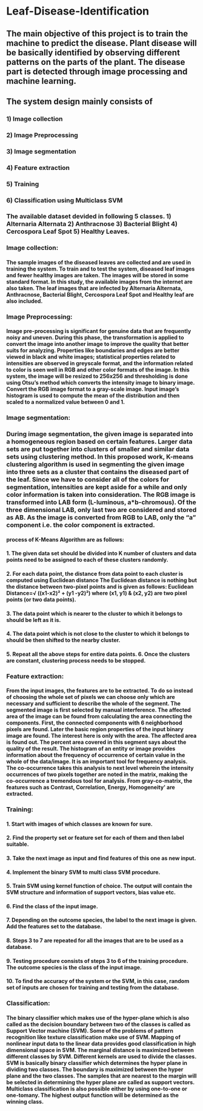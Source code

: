 # Leaf-Disease-Identification

## The main objective of this project is to train the machine to predict the disease. Plant disease will be basically identified by observing different patterns on the parts of the plant. The disease part is detected through image processing and machine learning.

## The system design mainly consists of 
### 1) Image collection 
### 2) Image Preprocessing 
### 3) Image segmentation 
### 4) Feature extraction 
### 5) Training
### 6) Classification using Multiclass SVM

### The available dataset devided in following 5 classes. 1) Alternaria Alternata  2) Anthracnose  3) Bacterial Blight  4) Cercospora Leaf Spot   5) Healthy Leaves.

### Image collection: 
#### The sample images of the diseased leaves are collected and are used in training the system. To train and to test the system, diseased leaf images and fewer healthy images are taken. The images will be stored in some standard format. In this study, the available images from the internet are also taken. The leaf images that are infected by Alternaria Alternata, Anthracnose, Bacterial Blight, Cercospora Leaf Spot and Healthy leaf are also included.

### Image Preprocessing: 
#### Image pre-processing is significant for genuine data that are frequently noisy and uneven. During this phase, the transformation is applied to convert the image into another image to improve the quality that better suits for analyzing. Properties like boundaries and edges are better viewed in black and white images; statistical properties related to intensities are observed in greyscale format, and the information related to color is seen well in RGB and other color formats of the image. In this system, the image will be resized to 256x256 and thresholding is done using Otsu’s method which converts the intensity image to binary image. Convert the RGB image format to a gray-scale image. Input image’s histogram is used to compute the mean of the distribution and then scaled to a normalized value between 0 and 1. 

### Image segmentation: 
### During image segmentation, the given image is separated into a homogeneous region based on certain features. Larger data sets are put together into clusters of smaller and similar data sets using clustering method.  In this proposed work, K-means clustering algorithm is used in segmenting the given image into three sets as a cluster that contains the diseased part of the leaf. Since we have to consider all of the colors for segmentation, intensities are kept aside for a while and only color information is taken into consideration. The RGB image is transformed into LAB form (L-luminous, a*b-chromous). Of the three dimensional LAB, only last two are considered and stored as AB.  As the image is converted from RGB to LAB, only the “a” component i.e. the color component is extracted.

#### process of K-Means Algorithm are as follows:
#### 1. The given data set should be divided into K number of clusters and data points need to be assigned to each of these clusters             randomly. 
#### 2. For each data point, the distance from data point to each cluster is computed using Euclidean distance The Euclidean distance is         nothing but the distance between two-pixel points and is given as follows: Euclidean Distance=√ ((x1-x2)² + (y1 -y2)²) where             (x1, y1) & (x2, y2) are two pixel points (or two data points).  
#### 3. The data point which is nearer to the cluster to which it belongs to should be left as it is.   
#### 4. The data point which is not close to the cluster to which it belongs to should be then shifted to the nearby cluster.  
#### 5.  Repeat all the above steps for entire data points. 6. Once the clusters are constant, clustering process needs to be stopped. 
 
### Feature extraction:
#### From the input images, the features are to be extracted. To do so instead of choosing the whole set of pixels we can choose only which are necessary and sufficient to describe the whole of the segment. The segmented image is first selected by manual interference. The affected area of the image can be found from calculating the area connecting the components. First, the connected components with 6 neighborhood pixels are found. Later the basic region properties of the input binary image are found. The interest here is only with the area. The affected area is found out. The percent area covered in this segment says about the quality of the result. The histogram of an entity or image provides information about the frequency of occurrence of certain value in the whole of the data/image. It is an important tool for frequency analysis. The co-occurrence takes this analysis to next level wherein the intensity occurrences of two pixels together are noted in the matrix, making the co-occurrence a tremendous tool for analysis.    From gray-co-matrix, the features such as Contrast, Correlation, Energy, Homogeneity' are extracted.

### Training: 
#### 1. Start with images of which classes are known for sure.
#### 2. Find the property set or feature set for each of them and then label suitable.
#### 3. Take the next image as input and find features of this one as new input. 
#### 4. Implement the binary SVM to multi class SVM procedure.         
#### 5. Train SVM using kernel function of choice. The output will contain the SVM structure and information of support vectors, bias           value etc. 
#### 6. Find the class of the input image.  
#### 7. Depending on the outcome species, the label to the next image is given. Add the features set to the database.
#### 8. Steps 3 to 7 are repeated for all the images that are to be used as a database.               
#### 9. Testing procedure consists of steps 3 to 6 of the training procedure. The outcome species is the class of the input image.  
#### 10. To find the accuracy of the system or the SVM, in this case, random set of inputs are chosen for training and testing from the          database. 

### Classification: 
#### The binary classifier which makes use of the hyper-plane which is also called as the decision boundary between two of the classes is called as Support Vector machine (SVM). Some of the problems of pattern recognition like texture classification make use of SVM. Mapping of nonlinear input data to the linear data provides good classification in high dimensional space in SVM. The marginal distance is maximized between different classes by SVM. Different kernels are used to divide the classes. SVM is basically binary classifier which determines the hyper plane in dividing two classes. The boundary is maximized between the hyper plane and the two classes. The samples that are nearest to the margin will be selected in determining the hyper plane are called as support vectors.    Multiclass classification is also possible either by using one-to-one or one-tomany. The highest output function will be determined as the winning class.


